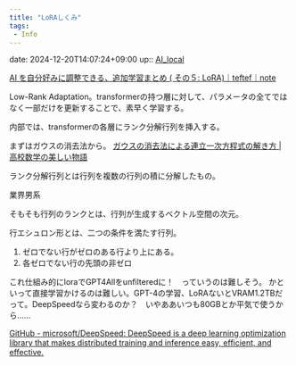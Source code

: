 ```yaml
---
title: "LoRAしくみ"
tags:
 - Info
---
```


date: 2024-12-20T14:07:24+09:00
up:: [AI_local](../Bar/AI/AI_local.md)

[AI を自分好みに調整できる、追加学習まとめ ( その５: LoRA)｜teftef｜note](https://note.com/te_ftef/n/n096ef64cb6c1)

Low-Rank Adaptation。transformerの持つ層に対して、パラメータの全てではなく一部だけを更新することで、素早く学習する。



内部では、transformerの各層にランク分解行列を挿入する。






まずはガウスの消去法から。
[ガウスの消去法による連立一次方程式の解き方 | 高校数学の美しい物語](https://manabitimes.jp/math/1170)

ランク分解行列とは行列を複数の行列の積に分解したもの。

業界男系

そもそも行列のランクとは、行列が生成するベクトル空間の次元。

行エシュロン形とは、二つの条件を満たす行列。
1. ゼロでない行がゼロのある行より上にある。
2. 各ゼロでない行の先頭の非ゼロ

これ仕組み的にloraでGPT4Allをunfilteredに！　っていうのは難しそう。
かといって直接学習かけるのは難しい。GPT-4の学習、LoRAないとVRAM1.2TBだって。DeepSpeedなら変わるのか？　いやああいつも80GBとか平気で使うから……

[GitHub - microsoft/DeepSpeed: DeepSpeed is a deep learning optimization library that makes distributed training and inference easy, efficient, and effective.](https://github.com/microsoft/DeepSpeed)